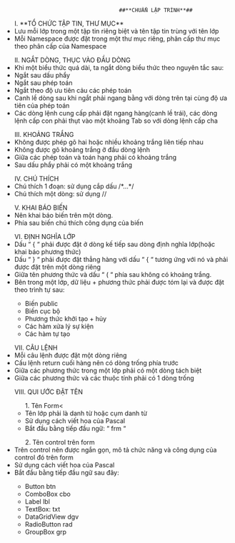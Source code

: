 ﻿                                        ##**CHUẨN LẬP TRÌNH**##

<ul>I.	**TỔ CHỨC TẬP TIN, THƯ MỤC**
	<li>Lưu mỗi lớp trong một tập tin riêng biệt và tên tập tin trùng với tên lớp</li>
	<li>Mỗi Namespace được đặt trong một thư mục riêng, phân cấp thư mục theo phân cấp của Namespace</li> 	
</ul>

<ul> II.	NGẮT DÒNG, THỤC VÀO ĐẦU DÒNG
<li>Khi một biểu thức quá dài, ta ngắt dòng biểu thức theo nguyên tắc sau:</li>
	<li>Ngắt sau dấu phẩy</li>
	<li>Ngắt sau phép toán</li>
	<li>Ngắt theo độ ưu tiên cảu các phép toán  </li>
	<li>Canh lề dòng sau khi ngắt phải ngang bằng với dòng trên tại cùng độ ưa tiên của phép toán</li>
	<li>Các dòng lệnh cung cấp phải đặt ngang hàng(canh lề trái), các dòng lệnh cấp con phải thụt vào một khoảng Tab so với dòng lệnh cấp cha</li>
	
</ul>
<ul> III.	KHOẢNG TRẮNG
	<li>Không được phép gõ hai hoặc nhiều khoảng trắng liên tiếp nhau </li>
	<li>Không được gõ khoảng trắng ở đầu dòng lệnh </li>
	<li>Giữa các phép toán và toán hạng phải có khoảng trắng</li>
	<li>Sau dấu phẩy phải có một khoảng trắng</li>

</ul>
<ul> IV.	CHÚ THÍCH
	<li>Chú thích 1 đoạn: sử dụng cắp dấu /*…*/ </li>
	<li>Chú thích một dòng: sử dụng // </li>
	
</ul>
<ul>V.	KHAI BÁO BIẾN
	<li>Nên khai báo biến trên một dòng. </li>
	<li>Phía sau biến chú thích công dụng của biến</li>
	
</ul>
<ul>VI.	ĐỊNH NGHĨA LỚP 
	<li>Dấu “ { “  phải được đặt ở dòng kế tiếp sau dòng định nghĩa lớp(hoặc khai báo phương thức)</li>
	<li>Dấu “ } “ phải được đặt thẳng hàng với dấu “ { “ tương ứng với nó và phải được đặt trên một dòng riêng</li>
	<li>Giữa tên phương thức và dấu “ ( “ phía sau không có khoảng trắng.</li>
	<li>Bên trong một lớp, dữ liệu + phương thức phải được tóm lại và được đặt theo trình tự sau: </li>
	<ul>
	<li>Biến public</li>
	<li>Biến cục bộ </li>
	<li>Phương thức khởi tạo + hủy</li>
	<li>Các hàm xửa lý sự kiện</li>
	<li>Các hàm tự tạo </li>
	</ul>
	
</ul>
<ul> VII.	CÂU LỆNH 
	<li>Mỗi câu lệnh được đặt một dòng riêng</li>
	<li>Cấu lệnh return cuối hàng nên có dòng trống phía trước  </li>
	<li>Giữa các phương thức trong một lớp phải có một dòng tách biệt </li>
	<li>Giữa các phương thức và các thuộc tính phải có 1 dòng trống </li>

</ul>
<ul>VIII.	QUI ƯỚC ĐẶT TÊN 
<ul> 1.	Tên Form<
	<li>Tên lớp phải là danh từ hoặc cụm danh từ</li>
	<li>Sử dụng cách viết hoa của Pascal  </li>
	<li>Bắt đầu bằng tiếp đầu ngữ: “ frm “ </li>
</ul>
<ul>2.	Tên control trên form </ul>
	<li>Trên control nên được ngắn gọn, mô tả chức năng và công dụng của control đó trên form </li>
	<li>Sử dụng cách viết hoa của Pascal  </li>
	<li>Bắt đầu bằng tiếp đầu ngữ sau đây:  </li>
	<ul>
	<li>Button 			btn</li>
	<li>ComboBox 		cbo</li>
	<li>Label			lbl  </li>
	<li>TextBox:		txt</li>
	<li>DataGridView 		dgv</li>
	<li>RadioButton		rad</li>
	<li>GroupBox		grp</li>

</ul>
</ul>









